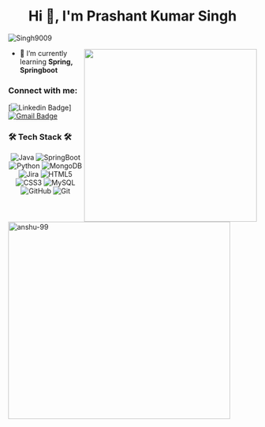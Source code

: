 <h1 align="center">Hi 👋, I'm Prashant Kumar Singh</h1>
<p align="left">
  <img src="https://komarev.com/ghpvc/?username=Singh9009&label=Profile%20views&color=0e75b6&style=flat" alt="Singh9009" />
</p>
<img align="right" src="https://camo.githubusercontent.com/7de37139d0b4c1ce40865e799b446c0e963a3dd8fb68d239707237c40604fa3d/68747470733a2f2f63646e2e6472696262626c652e636f6d2f75736572732f3733303730332f73637265656e73686f74732f363538313234332f6176656e746f2e676966" width="350px">

- 🌱 I’m currently learning **Spring, Springboot**

<h3 align="left">Connect with me:</h3>

[![Linkedin Badge](https://img.shields.io/badge/-Udbhav-blue?style=flat-square&logo=Linkedin&logoColor=white&link=[](https://www.linkedin.com/in/prashant-kumar-singh-a98503243/)](https://www.linkedin.com/in/prashant-kumar-singh-a98503243/)]([(https://www.linkedin.com/in/prashant-kumar-singh-a98503243/)](https://www.linkedin.com/in/prashant-kumar-singh-a98503243/)))]
[![Gmail Badge](https://img.shields.io/badge/-prashantsingh9162@gmail.com-c14438?style=flat-square&logo=Gmail&logoColor=white&link=mailto:prashantsingh9162@gmail.com)](mailto:prashantsingh9162@gmail.com)  



<p align="center">
  <h3>🛠 Tech Stack 🛠</h3>
  <p align="center">
    <img src="https://img.shields.io/badge/-Java-000000?style=flat&logo=Java" alt="Java" />
    <img src="https://img.shields.io/badge/-Java-000000?style=flat&logo=Java" alt="SpringBoot" />
    <img src="https://img.shields.io/badge/-Python-000000?style=flat&logo=Python" alt="Python" />
    <img src="https://img.shields.io/badge/-MongoDB-000000?style=flat&logo=MongoDB" alt="MongoDB" />
<!--     <img src="https://img.shields.io/badge/-Figma-000000?style=flat&logo=Figma" alt="Figma" /> -->
    <img src="https://img.shields.io/badge/-Jira-000000?style=flat&logo=Jira" alt="Jira" />
    <img src="https://img.shields.io/badge/-HTML5-000000?style=flat&logo=HTML5" alt="HTML5" />
    <img src="https://img.shields.io/badge/-CSS3-000000?style=flat&logo=CSS3" alt="CSS3" />
    <img src="https://img.shields.io/badge/-MySQL-000000?style=flat&logo=MySQL" alt="MySQL" />
    <img src="https://img.shields.io/badge/-GitHub-000000?style=flat&logo=GitHub&logoColor=FFFFFF" alt="GitHub" />
    <img src="https://img.shields.io/badge/-Git-000000?style=flat&logo=Git&logoColor=F05032" alt="Git" />
  </p>
</p>

<div>
  <img align="left" src="https://github-readme-stats.vercel.app/api/top-langs?username=anshu-99&show_icons=true&locale=en&layout=compact" alt="anshu-99" height="400px" width="450px" />
</div>

